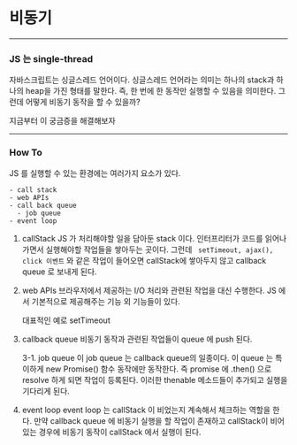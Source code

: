 # 비동기

---

### JS 는 single-thread

자바스크립트는 싱글스레드 언어이다.
싱글스레드 언어라는 의미는 하나의 stack과 하나의 heap을 가진 형태를 말한다. 즉, 한 번에 한 동작만 실행할 수 있음을 의미한다.
그런데 어떻게 비동기 동작을 할 수 있을까?

지금부터 이 궁금증을 해결해보자

---

### How To

JS 를 실행할 수 있는 환경에는 여러가지 요소가 있다.

```
- call stack
- web APIs
- call back queue
  - job queue
- event loop
```

1. callStack
   JS 가 처리해야할 일을 담아둔 stack 이다. 인터프리터가 코드를 읽어나가면서 실행해야할 작업들을 쌓아두는 곳이다.
   그런데 ` setTimeout, ajax(), click 이벤트` 와 같은 작업이 들어오면 callStack에 쌓아두지 않고 callback queue 로 보내게 된다.

2. web APIs
   브라우저에서 제공하는 I/O 처리와 관련된 작업을 대신 수행한다. JS 에서 기본적으로 제공해주는 기능 외 기능들이 있다.

   대표적인 예로 setTimeout

3. callback queue
   비동기 동작과 관련된 작업들이 queue 에 push 된다.

   3-1. job queue
   이 job queue 는 callback queue의 일종이다. 이 queue 는 특이하게 new Promise() 함수 동작에만 동작한다. 즉 promise 에 .then() 으로 resolve 하게 되면 작업이 등록된다.
   이러한 thenable 메소드들이 추가되고 실행을 기다리게 된다.

4. event loop
   event loop 는 callStack 이 비었는지 계속해서 체크하는 역할을 한다. 만약 callback queue 에 비동기 실행을 할 작업이 존재하고 callStack이 비어 있는 경우에 비동기 동작이 callStack 에서 실행이 된다.
